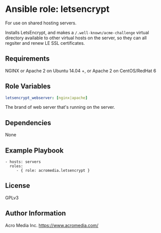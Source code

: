 # Ansible role: letsencrypt

For use on shared hosting servers.

Installs LetsEncrypt, and makes a `/.well-known/acme-challenge` virtual directory available to other virtual hosts on the server, so they can all regsiter and renew LE SSL certificates.

## Requirements

NGINX or Apache 2 on Ubuntu 14.04 +, or Apache 2 on CentOS/RedHat 6

## Role Variables

```yaml
letsencrypt_webserver: [nginx|apache]
```
The brand of web server that's running on the server.


## Dependencies

None

## Example Playbook

    - hosts: servers
      roles:
         - { role: acromedia.letsencrypt }

## License

GPLv3

## Author Information

Acro Media Inc.
https://www.acromedia.com/

